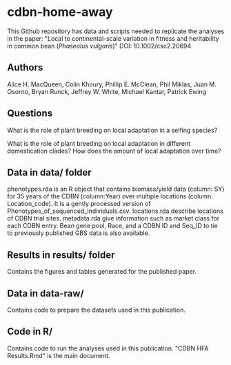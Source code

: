 # cdbn-home-away

This Github repository has data and scripts needed to replicate the analyses in the paper:
"Local to continental-scale variation in fitness and heritability in common bean (*Phaseolus vulgaris*)"
DOI: 10.1002/csc2.20694

## Authors
Alice H. MacQueen, Colin Khoury, Phillip E. McClean, Phil Miklas, Juan M. Osorno, Bryan Runck, Jeffrey W. White, Michael Kantar, Patrick Ewing

## Questions
What is the role of plant breeding on local adaptation in a selfing species?

What is the role of plant breeding on local adaptation in different domestication clades?
How does the amount of local adaptation over time?

## Data in data/ folder

phenotypes.rda is an R object that contains biomass/yield data (column: SY) for 35 years of the CDBN (column:Year) over multiple locations (column: Location_code). It is a gently processed version of Phenotypes_of_sequenced_individuals.csv.
locations.rda describe locations of CDBN trial sites. metadata.rda give information such as market class for each CDBN entry.
Bean gene pool, Race, and a CDBN ID and Seq_ID to tie to previously published GBS data is also available.

## Results in results/ folder
Contains the figures and tables generated for the published paper.

## Data in data-raw/
Contains code to prepare the datasets used in this publication.

## Code in R/
Contains code to run the analyses used in this publication. "CDBN HFA Results.Rmd" is the main document. 
